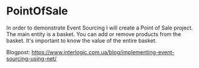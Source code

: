 # PointOfSale
In order to demonstrate Event Sourcing I will create a Point of Sale project. The main entity is a basket. You can add or remove products from the basket. It's important to know the value of the entire basket.

Blogpost: https://www.interlogic.com.ua/blog/implementing-event-sourcing-using-net/